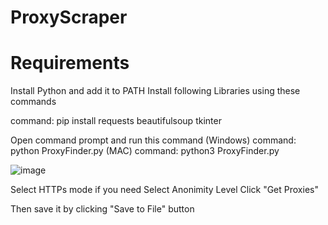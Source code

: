 # ProxyScraper

# Requirements
Install Python and add it to PATH
Install following Libraries using these commands

command: pip install requests beautifulsoup tkinter

Open command prompt and run this command
(Windows) command: python ProxyFinder.py
(MAC) command: python3 ProxyFinder.py

![image](https://github.com/aliahsenofficial/ProxyScraper/assets/63590716/d0471e2b-cb1b-4c2e-a4f1-f3db55104ce3)

Select HTTPs mode if you need
Select Anonimity Level
Click "Get Proxies"

Then save it by clicking "Save to File" button
